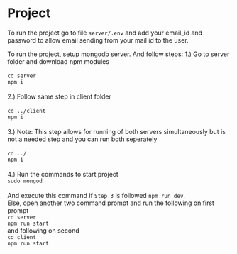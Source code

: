 # Project
To run the project go to file `server/.env` and add your email_id and password to allow email sending from your mail id to the user.

To run the project, setup mongodb server.
And follow steps:
 1.) Go to server folder and download npm modules <br /> <br/>
  `cd server` <br />
  `npm i` <br/> <br />
 2.) Follow same step in client folder <br/> <br/>
  `cd ../client` <br/>
  `npm i` <br/> <br/>
 3.)  Note: This step allows for running of both servers simultaneously but is not a needed step and you can run both seperately <br/> <br />
  `cd ../` <br/>
  `npm i` <br /> <br />
 4.)  Run the commands to start project <br/>
  `sudo mongod` <br /> <br />
  And execute this command if `Step 3` is followed `npm run dev`. <br /> 
  Else, open another two command prompt and run the following on first prompt <br/>
    `cd server` <br/>
    `npm run start` <br />
   and following on second <br/>
    `cd client` <br/>
    `npm run start`
  
